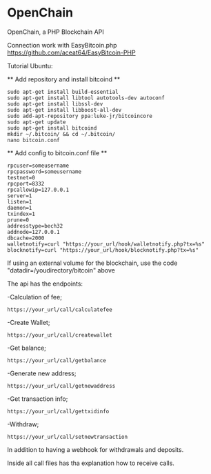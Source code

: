 # OpenChain
OpenChain, a PHP Blockchain API

Connection work with EasyBitcoin.php
https://github.com/aceat64/EasyBitcoin-PHP

Tutorial Ubuntu:

** Add repository and install bitcoind ** 

	sudo apt-get install build-essential
	sudo apt-get install libtool autotools-dev autoconf
	sudo apt-get install libssl-dev
	sudo apt-get install libboost-all-dev
	sudo add-apt-repository ppa:luke-jr/bitcoincore
	sudo apt-get update
	sudo apt-get install bitcoind
	mkdir ~/.bitcoin/ && cd ~/.bitcoin/
	nano bitcoin.conf


** Add config to bitcoin.conf file ** 


	rpcuser=someusername
	rpcpassword=someusername
	testnet=0
	rpcport=8332
	rpcallowip=127.0.0.1
	server=1
	listen=1
	daemon=1
	txindex=1
	prune=0
	addresstype=bech32
	addnode=127.0.0.1
	dbcache=2000
	walletnotify=curl "https://your_url/hook/walletnotify.php?tx=%s"
	blocknotify=curl "https://your_url/hook/blocknotify.php?tx=%s"


If using an external volume for the blockchain, use the code "datadir=/youdirectory/bitcoin" above



The api has the endpoints:

-Calculation of fee;

	https://your_url/call/calculatefee
	
-Create Wallet;

	https://your_url/call/createwallet
	
-Get balance;

	https://your_url/call/getbalance
	
-Generate new address;

	https://your_url/call/getnewaddress
	
-Get transaction info;

	https://your_url/call/gettxidinfo
	
-Withdraw;

	https://your_url/call/setnewtransaction
	

In addition to having a webhook for withdrawals and deposits.


Inside all call files has tha explanation how to receive calls.


